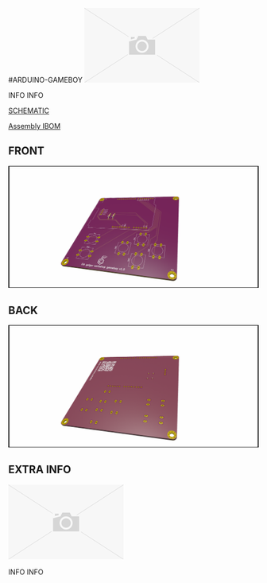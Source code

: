 #ARDUINO-GAMEBOY
![HEADER](./PICTURES/_PICTURE_.PNG)

INFO INFO


[SCHEMATIC](./DOCUMENTATION/arduino_gameboy-Schematic.pdf)

[Assembly IBOM](https://htmlpreview.github.io/?https://raw.githubusercontent.com/fredriknk/arduino_gameboy/main/DOCUMENTATION/arduino_gameboy-ibom.html)


## FRONT

![Front](./PICTURES/TOP.png)

## BACK

![Back](./PICTURES/BOTTOM.png)


## EXTRA INFO
![INFO](./PICTURES/_PICTURE_.PNG)

INFO INFO
